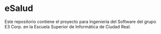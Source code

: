 # eSalud
Este repositorio contiene el proyecto para Ingeniería del Software del grupo E3 Corp. en la Escuela Superior de Informática de Ciudad Real.
